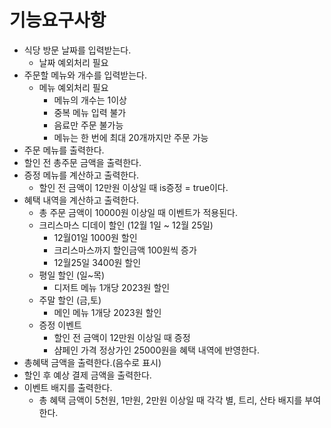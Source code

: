 # 기능요구사항
- 식당 방문 날짜를 입력받는다.
    - 날짜 예외처리 필요
- 주문할 메뉴와 개수를 입력받는다.
    - 메뉴 예외처리 필요
        - 메뉴의 개수는 1이상
        - 중복 메뉴 입력 불가
        - 음료만 주문 불가능
        - 메뉴는 한 번에 최대 20개까지만 주문 가능
- 주문 메뉴를 출력한다.
- 할인 전  총주문 금액을 출력한다.
- 증정 메뉴를 계산하고 출력한다.
    - 할인 전 금액이 12만원 이상일 때 is증정 = true이다.
- 혜택 내역을 계산하고 출력한다.
    - 총 주문 금액이 10000원 이상일 때 이벤트가 적용된다.
    - 크리스마스 디데이 할인 (12월 1일 ~ 12월 25일)
        - 12월01일 1000원 할인
        - 크리스마스까지 할인금액 100원씩 증가
        - 12월25일 3400원 할인
    - 평일 할인 (일~목)
        - 디저트 메뉴 1개당 2023원 할인
    - 주말 할인 (금,토)
        - 메인 메뉴 1개당 2023원 할인
    - 증정 이벤트
        - 할인 전 금액이 12만원 이상일 때 증정
        - 샴페인 가격 정상가인 25000원을 혜택 내역에 반영한다.
- 총혜택 금액을 출력한다.(음수로 표시)
- 할인 후 예상 결제 금액을 출력한다.
- 이벤트 배지를 출력한다.
    - 총 혜택 금액이 5천원, 1만원, 2만원 이상일 때 각각 별, 트리, 산타 배지를 부여한다.